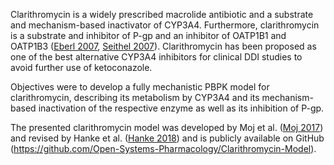 

Clarithromycin is a widely prescribed macrolide antibiotic and a substrate and mechanism-based inactivator of CYP3A4. Furthermore, clarithromycin is a substrate and inhibitor of P-gp and an inhibitor of OATP1B1 and OATP1B3 ([Eberl 2007](#5-References), [Seithel 2007](#5-References)). Clarithromycin has been proposed as one of the best alternative CYP3A4 inhibitors for clinical DDI studies to avoid further use of ketoconazole.

Objectives were to develop a fully mechanistic PBPK model for clarithromycin, describing its metabolism by CYP3A4 and its mechanism-based inactivation of the respective enzyme as well as its inhibition of P-gp.

The presented clarithromycin model was developed by Moj et al. ([Moj 2017](#5-References)) and revised by Hanke et al. ([Hanke 2018](#5-References)) and is publicly available on GitHub (https://github.com/Open-Systems-Pharmacology/Clarithromycin-Model).

